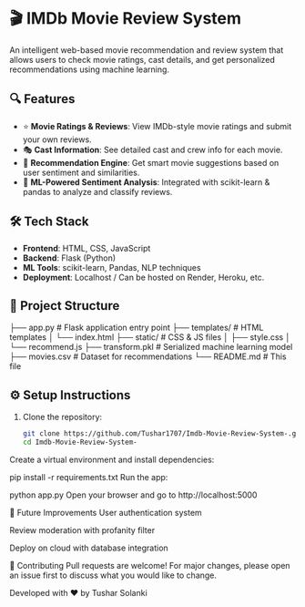 # 🎬 IMDb Movie Review System

An intelligent web-based movie recommendation and review system that allows users to check movie ratings, cast details, and get personalized recommendations using machine learning.

## 🔍 Features

- ⭐ **Movie Ratings & Reviews**: View IMDb-style movie ratings and submit your own reviews.
- 🎭 **Cast Information**: See detailed cast and crew info for each movie.
- 🤖 **Recommendation Engine**: Get smart movie suggestions based on user sentiment and similarities.
- 🧠 **ML-Powered Sentiment Analysis**: Integrated with scikit-learn & pandas to analyze and classify reviews.

## 🛠️ Tech Stack

- **Frontend**: HTML, CSS, JavaScript
- **Backend**: Flask (Python)
- **ML Tools**: scikit-learn, Pandas, NLP techniques
- **Deployment**: Localhost / Can be hosted on Render, Heroku, etc.

## 📁 Project Structure

├── app.py # Flask application entry point
├── templates/ # HTML templates
│ └── index.html
├── static/ # CSS & JS files
│ ├── style.css
│ └── recommend.js
├── transform.pkl # Serialized machine learning model
├── movies.csv # Dataset for recommendations
└── README.md # This file



## ⚙️ Setup Instructions

1. Clone the repository:
   ```bash
   git clone https://github.com/Tushar1707/Imdb-Movie-Review-System-.git
   cd Imdb-Movie-Review-System-
Create a virtual environment and install dependencies:



pip install -r requirements.txt
Run the app:


python app.py
Open your browser and go to http://localhost:5000



📌 Future Improvements
User authentication system

Review moderation with profanity filter

Deploy on cloud with database integration

🤝 Contributing
Pull requests are welcome! For major changes, please open an issue first to discuss what you would like to change.

Developed with ❤️ by Tushar Solanki
